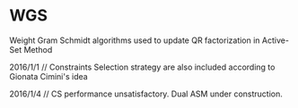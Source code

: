 # WGS
Weight Gram Schmidt algorithms used to update QR factorization in Active-Set Method

2016/1/1 //
Constraints Selection strategy are also included according to Gionata Cimini's idea

2016/1/4 //
CS performance unsatisfactory. Dual ASM under construction.

